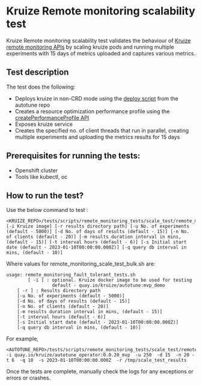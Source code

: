 # **Kruize Remote monitoring scalability test**

Kruize Remote monitoring scalability test validates the behaviour of [Kruize remote monitoring APIs](/design/MonitoringModeAPI.md) by scaling kruize pods and running multiple experiments with 15 days of metrics uploaded and captures various metrics.

## Test description

   The test does the following:
   - Deploys kruize in non-CRD mode using the [deploy script](https://github.com/kruize/autotune/blob/master/deploy.sh) from the autotune repo
   - Creates a resource optimization performance profile using the [createPerformanceProfile API](/design/PerformanceProfileAPI.md) 
   - Exposes kruize service
   - Creates the specified no. of client threads that run in parallel, creating multiple experiments and uploading the metrics results for 15 days
  
## Prerequisites for running the tests:
- Openshift cluster
- Tools like kubectl, oc

## How to run the test?

Use the below command to test :

```
<KRUIZE_REPO>/tests/scripts/remote_monitoring_tests/scale_test/remote_monitoring_scale_test_bulk.sh [-i Kruize image] [-r results directory path] [-u No. of experiments (default - 5000)] [-d No. of days of results (default - 15)] [-n No. of clients (default - 20)] [-m results duration interval in mins, (default - 15)] [-t interval hours (default - 6)] [-s Initial start date (default - 2023-01-10T00:00:00.000Z)] [-q query db interval in mins, (default - 10)] 
```

Where values for remote_monitoring_scale_test_bulk.sh are:

```
usage: remote_monitoring_fault_tolerant_tests.sh 
        [ -i ] : optional. Kruize docker image to be used for testing
                 default - quay.io/kruize/autotune:mvp_demo
	[ -r ] : Results directory path
	[-u No. of experiments (default - 5000)]
	[-d No. of days of results (default - 15)] 
	[-n No. of clients (default - 20)]
	[-m results duration interval in mins, (default - 15)]
	[-t interval hours (default - 6)]
	[-s Initial start date (default - 2023-01-10T00:00:00.000Z)]
	[-q query db interval in mins, (default - 10)]
```

For example,

```
<AUTOTUNE_REPO>/tests/scripts/remote_monitoring_tests/scale_test/remote_monitoring_scale_test_bulk.sh -i quay.io/kruize/autotune_operator:0.0.20_mvp  -u 250  -d 15  -n 20 -t 6  -q 10  -s 2023-01-10T00:00:00.000Z  -r /tmp/scale_test_results

```

Once the tests are complete, manually check the logs for any exceptions or errors or crashes.  
